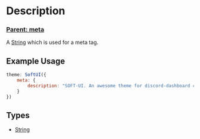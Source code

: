 # Description

### **[Parent: meta](/docs/meta/)**

A [String](https://developer.mozilla.org/en-US/docs/Web/JavaScript/Reference/Global_Objects/String) which is used for a meta tag.

## Example Usage

```js
theme: SoftUI({
    meta: {
        description: "SOFT-UI. An awesome theme for discord-dashboard created by Plain and iMidnight!"
    }
})
```

## Types

-   [String](https://developer.mozilla.org/en-US/docs/Web/JavaScript/Reference/Global_Objects/Boolean)

